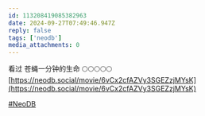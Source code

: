 ```yaml
---
id: 113208419085382963
date: 2024-09-27T07:49:46.947Z
reply: false
tags: ['neodb']
media_attachments: 0
---
```


看过 苍蝇一分钟的生命 🌕🌕🌕🌕🌕   
[https://neodb.social/movie/6vCx2cfAZVy3SGEZzjMYsK](https://neodb.social/movie/6vCx2cfAZVy3SGEZzjMYsK)

[#NeoDB](https://e5n.cc/tags/NeoDB)

